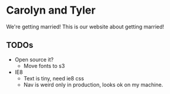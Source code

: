 # Carolyn and Tyler
We're getting married! This is our website about getting married! 

## TODOs
- Open source it?
  - Move fonts to s3
- IE8
  - Text is tiny, need ie8 css
  - Nav is weird only in production, looks ok on my machine.
